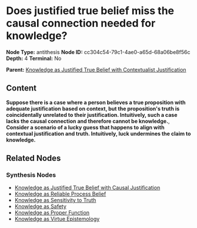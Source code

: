 # Does justified true belief miss the causal connection needed for knowledge?

**Node Type:** antithesis
**Node ID:** cc304c54-79c1-4ae0-a65d-68a06be8f56c
**Depth:** 4
**Terminal:** No

**Parent:** [Knowledge as Justified True Belief with Contextualist Justification](knowledge-as-justified-true-belief-with-contextualist-justification-synthesis-201d8030-0f4a-404d-b982-a0ade8f8459f.md)

## Content

**Suppose there is a case where a person believes a true proposition with adequate justification based on context, but the proposition's truth is coincidentally unrelated to their justification. Intuitively, such a case lacks the causal connection and therefore cannot be knowledge.**, **Consider a scenario of a lucky guess that happens to align with contextual justification and truth. Intuitively, luck undermines the claim to knowledge.**

## Related Nodes

### Synthesis Nodes

- [Knowledge as Justified True Belief with Causal Justification](knowledge-as-justified-true-belief-with-causal-justification-synthesis-b54e424f-b385-4898-bf0f-9d3d73237891.md)
- [Knowledge as Reliable Process Belief](knowledge-as-reliable-process-belief-synthesis-cf8015ea-48b9-40cf-aae2-46eff28d3cf0.md)
- [Knowledge as Sensitivity to Truth](knowledge-as-sensitivity-to-truth-synthesis-95a9ea81-5eb8-4287-84a1-5380550ab824.md)
- [Knowledge as Safety](knowledge-as-safety-synthesis-518e62bc-6e71-4f46-a67a-a1b3059bfc1b.md)
- [Knowledge as Proper Function](knowledge-as-proper-function-synthesis-70c8b47c-fabb-4e35-96d5-29a932b1154e.md)
- [Knowledge as Virtue Epistemology](knowledge-as-virtue-epistemology-synthesis-ed678ccc-9773-4766-ba4d-bdee2766186e.md)

